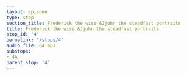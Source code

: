 ```yaml
---
layout: episode
type: stop
section_title: Frederick the wise &Jjohn the steadfast portraits
title: Frederick the wise &Jjohn the steadfast portraits
stop_id: '4'
permalink: "/stops/4"
audio_file: 04.mp3
substops:
- 4A
parent_stop: '4'
---
```


